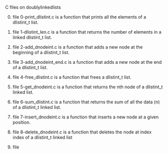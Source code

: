  C files on doublylinkedlists

0. file 0-print_dlistint.c is  a function that prints all the elements of a dlistint_t list.

1. file 1-dlistint_len.c is a function that returns the number of elements in a linked dlistint_t list.

2. file 2-add_dnodeint.c is a function that adds a new node at the beginning of a dlistint_t list.

3. file 3-add_dnodeint_end.c is a function that adds a new node at the end of a dlistint_t list.

4. file 4-free_dlistint.c is a function that frees a dlistint_t list.

5. file 5-get_dnodeint.c is a function that returns the nth node of a dlistint_t linked list.

6. file 6-sum_dlistint.c is a function that returns the sum of all the data (n) of a dlistint_t linked list.

7. file 7-insert_dnodeint.c is a function that inserts a new node at a given position.

8. file 8-delete_dnodeint.c is a function that deletes the node at index index of a dlistint_t linked list

9. file 
